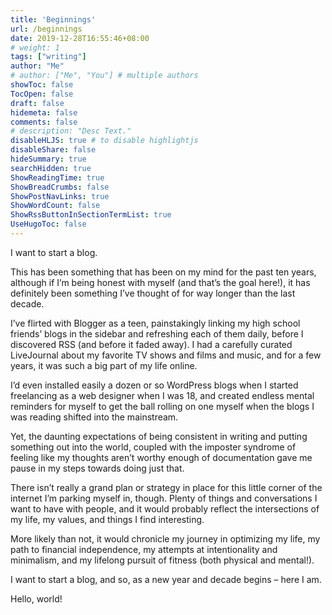 ```yaml
---
title: 'Beginnings'
url: /beginnings
date: 2019-12-28T16:55:46+08:00
# weight: 1
tags: ["writing"]
author: "Me"
# author: ["Me", "You"] # multiple authors
showToc: false
TocOpen: false
draft: false
hidemeta: false
comments: false
# description: "Desc Text."
disableHLJS: true # to disable highlightjs
disableShare: false
hideSummary: true
searchHidden: true
ShowReadingTime: true
ShowBreadCrumbs: false
ShowPostNavLinks: true
ShowWordCount: false
ShowRssButtonInSectionTermList: true
UseHugoToc: false
---
```


I want to start a blog.

This has been something that has been on my mind for the past ten years, although if I’m being honest with myself (and that’s the goal here!), it has definitely been something I’ve thought of for way longer than the last decade.

I’ve flirted with Blogger as a teen, painstakingly linking my high school friends’ blogs in the sidebar and refreshing each of them daily, before I discovered RSS (and before it faded away). I had a carefully curated LiveJournal about my favorite TV shows and films and music, and for a few years, it was such a big part of my life online.

I’d even installed easily a dozen or so WordPress blogs when I started freelancing as a web designer when I was 18, and created endless mental reminders for myself to get the ball rolling on one myself when the blogs I was reading shifted into the mainstream.

Yet, the daunting expectations of being consistent in writing and putting something out into the world, coupled with the imposter syndrome of feeling like my thoughts aren’t worthy enough of documentation gave me pause in my steps towards doing just that.

There isn’t really a grand plan or strategy in place for this little corner of the internet I’m parking myself in, though. Plenty of things and conversations I want to have with people, and it would probably reflect the intersections of my life, my values, and things I find interesting.

More likely than not, it would chronicle my journey in optimizing my life, my path to financial independence, my attempts at intentionality and minimalism, and my lifelong pursuit of fitness (both physical and mental!).

I want to start a blog, and so, as a new year and decade begins – here I am.

Hello, world!